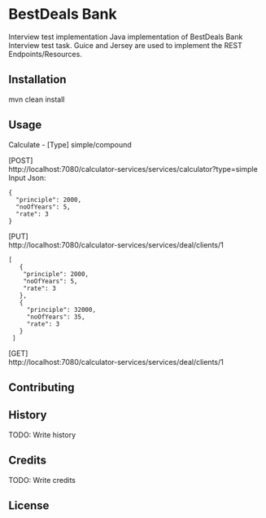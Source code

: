 # BestDeals Bank

Interview test implementation
Java implementation of BestDeals Bank Interview test task. Guice and Jersey are used to implement the REST Endpoints/Resources.

## Installation

mvn clean install

## Usage

Calculate - [Type] simple/compound

[POST]
<br/>
http://localhost:7080/calculator-services/services/calculator?type=simple
Input Json:
```
{
  "principle": 2000,
  "noOfYears": 5,
  "rate": 3
}
```
[PUT]
<br/>
http://localhost:7080/calculator-services/services/deal/clients/1
```
[
   {
 	"principle": 2000,
 	"noOfYears": 5,
 	"rate": 3
   },
   {
     "principle": 32000,
     "noOfYears": 35,
     "rate": 3
   }  
 ]
```

[GET]
<br/>
http://localhost:7080/calculator-services/services/deal/clients/1

## Contributing

## History

TODO: Write history

## Credits

TODO: Write credits

## License
